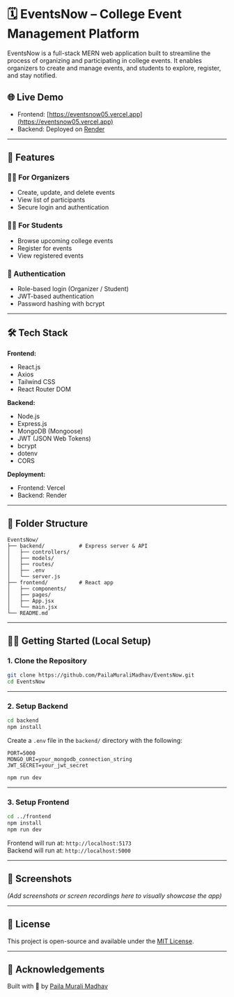 
# 🗓️ EventsNow – College Event Management Platform

EventsNow is a full-stack MERN web application built to streamline the process of organizing and participating in college events. It enables organizers to create and manage events, and students to explore, register, and stay notified.

## 🌐 Live Demo

- Frontend: [https://eventsnow05.vercel.app](https://eventsnow05.vercel.app)  
- Backend: Deployed on [Render](https://render.com)

---

## 🚀 Features

### 👩‍💼 For Organizers
- Create, update, and delete events
- View list of participants
- Secure login and authentication

### 👨‍🎓 For Students
- Browse upcoming college events
- Register for events
- View registered events

### 🔐 Authentication
- Role-based login (Organizer / Student)
- JWT-based authentication
- Password hashing with bcrypt

---

## 🛠️ Tech Stack

**Frontend:**
- React.js
- Axios
- Tailwind CSS
- React Router DOM

**Backend:**
- Node.js
- Express.js
- MongoDB (Mongoose)
- JWT (JSON Web Tokens)
- bcrypt
- dotenv
- CORS

**Deployment:**
- Frontend: Vercel
- Backend: Render

---

## 📁 Folder Structure

```
EventsNow/
├── backend/           # Express server & API
│   ├── controllers/
│   ├── models/
│   ├── routes/
│   ├── .env
│   └── server.js
├── frontend/          # React app
│   ├── components/
│   ├── pages/
│   ├── App.jsx
│   └── main.jsx
└── README.md
```

---

## 🧑‍💻 Getting Started (Local Setup)

### 1. Clone the Repository

```bash
git clone https://github.com/PailaMuraliMadhav/EventsNow.git
cd EventsNow
```

---

### 2. Setup Backend

```bash
cd backend
npm install
```

Create a `.env` file in the `backend/` directory with the following:

```env
PORT=5000
MONGO_URI=your_mongodb_connection_string
JWT_SECRET=your_jwt_secret
```

```bash
npm run dev
```

---

### 3. Setup Frontend

```bash
cd ../frontend
npm install
npm run dev
```

Frontend will run at: `http://localhost:5173`  
Backend will run at: `http://localhost:5000`

---

## 📸 Screenshots

*(Add screenshots or screen recordings here to visually showcase the app)*

---

## 📜 License

This project is open-source and available under the [MIT License](LICENSE).

---

## 🙌 Acknowledgements

Built with 💙 by [Paila Murali Madhav](https://www.linkedin.com/in/pailamuralimadhav)
